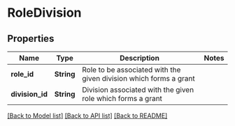 # RoleDivision

## Properties

Name | Type | Description | Notes
------------ | ------------- | ------------- | -------------
**role_id** | **String** | Role to be associated with the given division which forms a grant | 
**division_id** | **String** | Division associated with the given role which forms a grant | 

[[Back to Model list]](../README.md#documentation-for-models) [[Back to API list]](../README.md#documentation-for-api-endpoints) [[Back to README]](../README.md)


